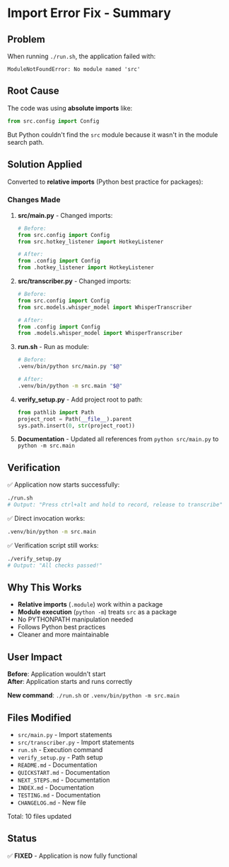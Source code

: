 # Import Error Fix - Summary

## Problem
When running `./run.sh`, the application failed with:
```
ModuleNotFoundError: No module named 'src'
```

## Root Cause
The code was using **absolute imports** like:
```python
from src.config import Config
```

But Python couldn't find the `src` module because it wasn't in the module search path.

## Solution Applied
Converted to **relative imports** (Python best practice for packages):

### Changes Made

1. **src/main.py** - Changed imports:
   ```python
   # Before:
   from src.config import Config
   from src.hotkey_listener import HotkeyListener
   
   # After:
   from .config import Config
   from .hotkey_listener import HotkeyListener
   ```

2. **src/transcriber.py** - Changed imports:
   ```python
   # Before:
   from src.config import Config
   from src.models.whisper_model import WhisperTranscriber
   
   # After:
   from .config import Config
   from .models.whisper_model import WhisperTranscriber
   ```

3. **run.sh** - Run as module:
   ```bash
   # Before:
   .venv/bin/python src/main.py "$@"
   
   # After:
   .venv/bin/python -m src.main "$@"
   ```

4. **verify_setup.py** - Add project root to path:
   ```python
   from pathlib import Path
   project_root = Path(__file__).parent
   sys.path.insert(0, str(project_root))
   ```

5. **Documentation** - Updated all references from `python src/main.py` to `python -m src.main`

## Verification
✅ Application now starts successfully:
```bash
./run.sh
# Output: "Press ctrl+alt and hold to record, release to transcribe"
```

✅ Direct invocation works:
```bash
.venv/bin/python -m src.main
```

✅ Verification script still works:
```bash
./verify_setup.py
# Output: "All checks passed!"
```

## Why This Works
- **Relative imports** (`.module`) work within a package
- **Module execution** (`python -m`) treats `src` as a package
- No PYTHONPATH manipulation needed
- Follows Python best practices
- Cleaner and more maintainable

## User Impact
**Before**: Application wouldn't start  
**After**: Application starts and runs correctly

**New command**: `./run.sh` or `.venv/bin/python -m src.main`

## Files Modified
- `src/main.py` - Import statements
- `src/transcriber.py` - Import statements
- `run.sh` - Execution command
- `verify_setup.py` - Path setup
- `README.md` - Documentation
- `QUICKSTART.md` - Documentation
- `NEXT_STEPS.md` - Documentation
- `INDEX.md` - Documentation
- `TESTING.md` - Documentation
- `CHANGELOG.md` - New file

Total: 10 files updated

## Status
✅ **FIXED** - Application is now fully functional
